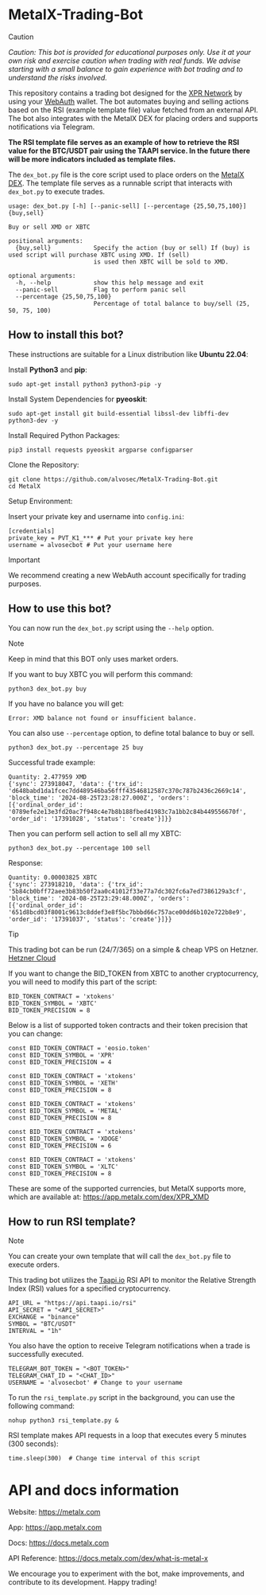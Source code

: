 # MetalX-Trading-Bot

> [!CAUTION]
> *Caution: This bot is provided for educational purposes only. Use it at your own risk and exercise caution when trading with real funds. We advise starting with a small balance to gain experience with bot trading and to understand the risks involved.*

This repository contains a trading bot designed for the [XPR Network](https://xprnetwork.org/) by using your [WebAuth](https://xprnetwork.org/wallet) wallet. The bot automates buying and selling actions based on the RSI (example template file) value fetched from an external API. The bot also integrates with the MetalX DEX for placing orders and supports notifications via Telegram.

**The RSI template file serves as an example of how to retrieve the RSI value for the **BTC/USDT** pair using the TAAPI service. In the future there will be more indicators included as template files.**

The `dex_bot.py` file is the core script used to place orders on the [MetalX DEX](https://app.metalx.com). The template file serves as a runnable script that interacts with `dex_bot.py` to execute trades.

```
usage: dex_bot.py [-h] [--panic-sell] [--percentage {25,50,75,100}] {buy,sell}

Buy or sell XMD or XBTC

positional arguments:
  {buy,sell}            Specify the action (buy or sell) If (buy) is used script will purchase XBTC using XMD. If (sell)
                        is used then XBTC will be sold to XMD.

optional arguments:
  -h, --help            show this help message and exit
  --panic-sell          Flag to perform panic sell
  --percentage {25,50,75,100}
                        Percentage of total balance to buy/sell (25, 50, 75, 100)
```

## How to install this bot?

These instructions are suitable for a Linux distribution like **Ubuntu 22.04**:

Install **Python3** and **pip**:
```
sudo apt-get install python3 python3-pip -y
```
Install System Dependencies for **pyeoskit**:

```
sudo apt-get install git build-essential libssl-dev libffi-dev python3-dev -y
```

Install Required Python Packages:

```
pip3 install requests pyeoskit argparse configparser
```

Clone the Repository:

```
git clone https://github.com/alvosec/MetalX-Trading-Bot.git
cd MetalX
```

Setup Environment:

Insert your private key and username into `config.ini`:

```
[credentials]
private_key = PVT_K1_*** # Put your private key here
username = alvosecbot # Put your username here
```

> [!IMPORTANT]  
> We recommend creating a new WebAuth account specifically for trading purposes.

## How to use this bot?

You can now run the `dex_bot.py` script using the `--help` option.

> [!NOTE]  
> Keep in mind that this BOT only uses market orders.

If you want to buy XBTC you will perform this command:

```
python3 dex_bot.py buy
```

If you have no balance you will get:

`Error: XMD balance not found or insufficient balance.`

You can also use `--percentage` option, to define total balance to buy or sell.

```
python3 dex_bot.py --percentage 25 buy
```

Successful trade example:

```
Quantity: 2.477959 XMD
{'sync': 273918047, 'data': {'trx_id': 'd648babd1da1fcec7dd489546ba56fff43546812587c370c787b2436c2669c14', 'block_time': '2024-08-25T23:28:27.000Z', 'orders': [{'ordinal_order_id': '0789efe2e13e3fd20ac7f948c4e7b8b188fbed41983c7a1bb2c84b449556670f', 'order_id': '17391028', 'status': 'create'}]}}
```

Then you can perform sell action to sell all my XBTC:

```
python3 dex_bot.py --percentage 100 sell
```

Response:

```
Quantity: 0.00003825 XBTC
{'sync': 273918210, 'data': {'trx_id': '5b84cb0bff72aee3b83b50f2aa0c41012f33e77a7dc302fc6a7ed7386129a3cf', 'block_time': '2024-08-25T23:29:48.000Z', 'orders': [{'ordinal_order_id': '651d8bcd03f8001c9613c8ddef3e8f5bc7bbbd66c757ace00dd6b102e722b8e9', 'order_id': '17391037', 'status': 'create'}]}}
```

> [!TIP]
> This trading bot can be run (24/7/365) on a simple & cheap VPS on Hetzner. [Hetzner Cloud](https://hetzner.cloud/?ref=nmlWJ6LYypzX)

If you want to change the BID_TOKEN from XBTC to another cryptocurrency, you will need to modify this part of the script:

```
BID_TOKEN_CONTRACT = 'xtokens'
BID_TOKEN_SYMBOL = 'XBTC'
BID_TOKEN_PRECISION = 8
```
Below is a list of supported token contracts and their token precision that you can change:

```
const BID_TOKEN_CONTRACT = 'eosio.token'
const BID_TOKEN_SYMBOL = 'XPR'
const BID_TOKEN_PRECISION = 4

const BID_TOKEN_CONTRACT = 'xtokens'
const BID_TOKEN_SYMBOL = 'XETH'
const BID_TOKEN_PRECISION = 8

const BID_TOKEN_CONTRACT = 'xtokens'
const BID_TOKEN_SYMBOL = 'METAL'
const BID_TOKEN_PRECISION = 8

const BID_TOKEN_CONTRACT = 'xtokens'
const BID_TOKEN_SYMBOL = 'XDOGE'
const BID_TOKEN_PRECISION = 6

const BID_TOKEN_CONTRACT = 'xtokens'
const BID_TOKEN_SYMBOL = 'XLTC'
const BID_TOKEN_PRECISION = 8
```

These are some of the supported currencies, but MetalX supports more, which are available at: https://app.metalx.com/dex/XPR_XMD

## How to run RSI template?

> [!NOTE]  
> You can create your own template that will call the `dex_bot.py` file to execute orders.

This trading bot utilizes the [Taapi.io](https://taapi.io/) RSI API to monitor the Relative Strength Index (RSI) values for a specified cryptocurrency.

```
API_URL = "https://api.taapi.io/rsi"
API_SECRET = "<API_SECRET>"
EXCHANGE = "binance"
SYMBOL = "BTC/USDT"
INTERVAL = "1h"
```

You also have the option to receive Telegram notifications when a trade is successfully executed.

```
TELEGRAM_BOT_TOKEN = "<BOT_TOKEN>"
TELEGRAM_CHAT_ID = "<CHAT_ID>"
USERNAME = 'alvosecbot' # Change to your username
```

To run the `rsi_template.py` script in the background, you can use the following command:

```
nohup python3 rsi_template.py &
```

RSI template makes API requests in a loop that executes every 5 minutes (300 seconds):

`time.sleep(300)  # Change time interval of this script`

# API and docs information

Website: https://metalx.com

App: https://app.metalx.com

Docs: https://docs.metalx.com

API Reference: https://docs.metalx.com/dex/what-is-metal-x

We encourage you to experiment with the bot, make improvements, and contribute to its development. Happy trading!
